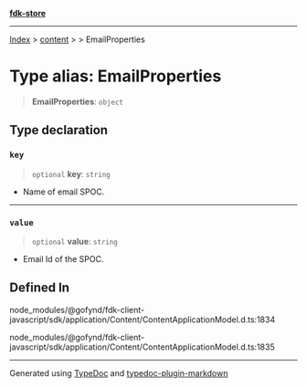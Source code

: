 [**fdk-store**](../../../README.md)
***

[Index](../../../API.md) > [content](../../README.md) > [<internal>](../README.md) > EmailProperties

# Type alias: EmailProperties

> **EmailProperties**: `object`

## Type declaration

### `key`

> `optional` **key**: `string`

- Name of email SPOC.

***

### `value`

> `optional` **value**: `string`

- Email Id of the SPOC.

## Defined In

node\_modules/@gofynd/fdk-client-javascript/sdk/application/Content/ContentApplicationModel.d.ts:1834

node\_modules/@gofynd/fdk-client-javascript/sdk/application/Content/ContentApplicationModel.d.ts:1835

***
Generated using [TypeDoc](https://typedoc.org/) and [typedoc-plugin-markdown](https://www.npmjs.com/package/typedoc-plugin-markdown)
